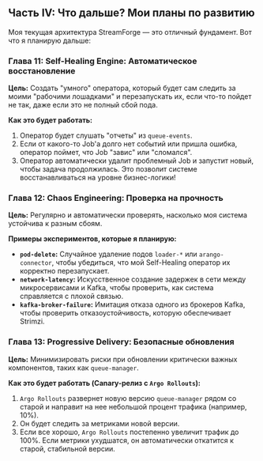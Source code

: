 ## Часть IV: Что дальше? Мои планы по развитию

Моя текущая архитектура StreamForge — это отличный фундамент. Вот что я планирую дальше:

### Глава 11: Self-Healing Engine: Автоматическое восстановление

**Цель:** Создать "умного" оператора, который будет сам следить за моими "рабочими лошадками" и перезапускать их, если что-то пойдет не так, даже если это не полный сбой пода.

**Как это будет работать:**
1.  Оператор будет слушать "отчеты" из `queue-events`.
2.  Если от какого-то Job'а долго нет событий или пришла ошибка, оператор поймет, что Job "завис" или "сломался".
3.  Оператор автоматически удалит проблемный Job и запустит новый, чтобы задача продолжилась. Это позволит системе восстанавливаться на уровне бизнес-логики!

### Глава 12: Chaos Engineering: Проверка на прочность

**Цель:** Регулярно и автоматически проверять, насколько моя система устойчива к разным сбоям.

**Примеры экспериментов, которые я планирую:**
*   **`pod-delete`:** Случайное удаление подов `loader-*` или `arango-connector`, чтобы убедиться, что мой Self-Healing оператор их корректно перезапускает.
*   **`network-latency`:** Искусственное создание задержек в сети между микросервисами и Kafka, чтобы проверить, как система справляется с плохой связью.
*   **`kafka-broker-failure`:** Имитация отказа одного из брокеров Kafka, чтобы проверить отказоустойчивость, которую обеспечивает Strimzi.

### Глава 13: Progressive Delivery: Безопасные обновления

**Цель:** Минимизировать риски при обновлении критически важных компонентов, таких как `queue-manager`.

**Как это будет работать (Canary-релиз с `Argo Rollouts`):**
1.  `Argo Rollouts` развернет новую версию `queue-manager` рядом со старой и направит на нее небольшой процент трафика (например, 10%).
2.  Он будет следить за метриками новой версии.
3.  Если все хорошо, `Argo Rollouts` постепенно увеличит трафик до 100%. Если метрики ухудшатся, он автоматически откатится к старой, стабильной версии.
